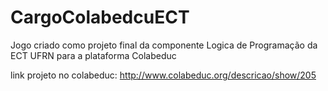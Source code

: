 # CargoColabedcuECT
Jogo criado como projeto final da componente Logica de Programação da ECT UFRN para a plataforma Colabeduc

link projeto no colabeduc: http://www.colabeduc.org/descricao/show/205
